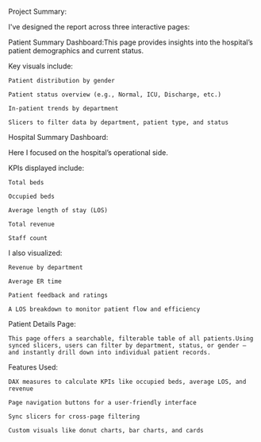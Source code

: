 
Project Summary:

I've designed the report across three interactive pages:

Patient Summary Dashboard:This page provides insights into the hospital’s patient demographics and current status.

Key visuals include:

	Patient distribution by gender

	Patient status overview (e.g., Normal, ICU, Discharge, etc.)

	In-patient trends by department

	Slicers to filter data by department, patient type, and status

Hospital Summary Dashboard:

Here I focused on the hospital’s operational side.

KPIs displayed include:

	Total beds

	Occupied beds

	Average length of stay (LOS)

	Total revenue

	Staff count

 

I also visualized:

	Revenue by department

	Average ER time

	Patient feedback and ratings

	A LOS breakdown to monitor patient flow and efficiency

 

 Patient Details Page:

	This page offers a searchable, filterable table of all patients.Using synced slicers, users can filter by department, status, or gender — and instantly drill down into individual patient records.

 Features Used:

 

	DAX measures to calculate KPIs like occupied beds, average LOS, and revenue   

	Page navigation buttons for a user-friendly interface

    Sync slicers for cross-page filtering

	Custom visuals like donut charts, bar charts, and cards

 

 
